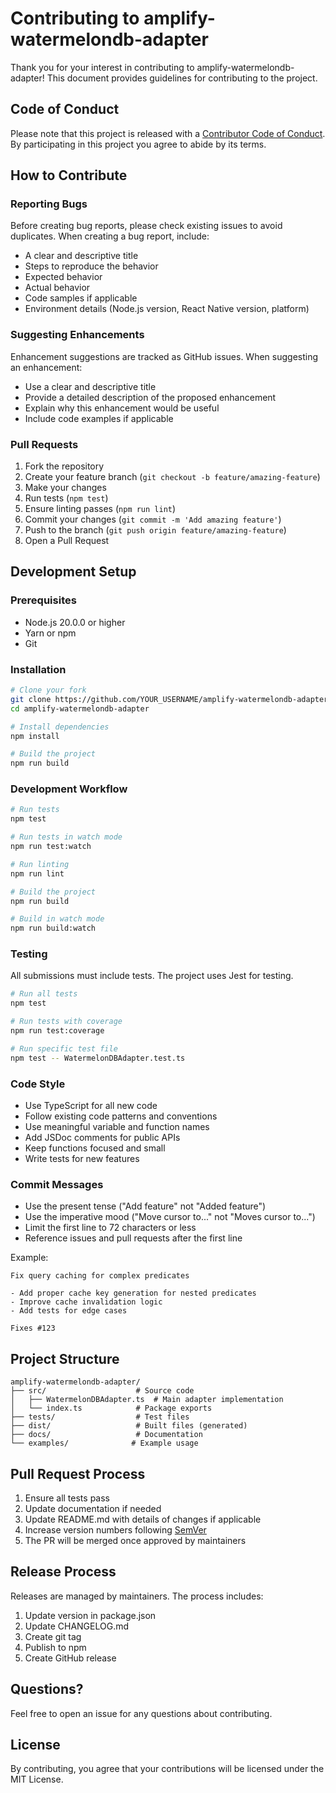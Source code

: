 # Contributing to amplify-watermelondb-adapter

Thank you for your interest in contributing to amplify-watermelondb-adapter! This document provides guidelines for contributing to the project.

## Code of Conduct

Please note that this project is released with a [Contributor Code of Conduct](CODE_OF_CONDUCT.md). By participating in this project you agree to abide by its terms.

## How to Contribute

### Reporting Bugs

Before creating bug reports, please check existing issues to avoid duplicates. When creating a bug report, include:

- A clear and descriptive title
- Steps to reproduce the behavior
- Expected behavior
- Actual behavior
- Code samples if applicable
- Environment details (Node.js version, React Native version, platform)

### Suggesting Enhancements

Enhancement suggestions are tracked as GitHub issues. When suggesting an enhancement:

- Use a clear and descriptive title
- Provide a detailed description of the proposed enhancement
- Explain why this enhancement would be useful
- Include code examples if applicable

### Pull Requests

1. Fork the repository
2. Create your feature branch (`git checkout -b feature/amazing-feature`)
3. Make your changes
4. Run tests (`npm test`)
5. Ensure linting passes (`npm run lint`)
6. Commit your changes (`git commit -m 'Add amazing feature'`)
7. Push to the branch (`git push origin feature/amazing-feature`)
8. Open a Pull Request

## Development Setup

### Prerequisites

- Node.js 20.0.0 or higher
- Yarn or npm
- Git

### Installation

```bash
# Clone your fork
git clone https://github.com/YOUR_USERNAME/amplify-watermelondb-adapter.git
cd amplify-watermelondb-adapter

# Install dependencies
npm install

# Build the project
npm run build
```

### Development Workflow

```bash
# Run tests
npm test

# Run tests in watch mode
npm run test:watch

# Run linting
npm run lint

# Build the project
npm run build

# Build in watch mode
npm run build:watch
```

### Testing

All submissions must include tests. The project uses Jest for testing.

```bash
# Run all tests
npm test

# Run tests with coverage
npm run test:coverage

# Run specific test file
npm test -- WatermelonDBAdapter.test.ts
```

### Code Style

- Use TypeScript for all new code
- Follow existing code patterns and conventions
- Use meaningful variable and function names
- Add JSDoc comments for public APIs
- Keep functions focused and small
- Write tests for new features

### Commit Messages

- Use the present tense ("Add feature" not "Added feature")
- Use the imperative mood ("Move cursor to..." not "Moves cursor to...")
- Limit the first line to 72 characters or less
- Reference issues and pull requests after the first line

Example:
```
Fix query caching for complex predicates

- Add proper cache key generation for nested predicates
- Improve cache invalidation logic
- Add tests for edge cases

Fixes #123
```

## Project Structure

```
amplify-watermelondb-adapter/
├── src/                    # Source code
│   ├── WatermelonDBAdapter.ts  # Main adapter implementation
│   └── index.ts            # Package exports
├── tests/                  # Test files
├── dist/                   # Built files (generated)
├── docs/                   # Documentation
└── examples/              # Example usage
```

## Pull Request Process

1. Ensure all tests pass
2. Update documentation if needed
3. Update README.md with details of changes if applicable
4. Increase version numbers following [SemVer](https://semver.org/)
5. The PR will be merged once approved by maintainers

## Release Process

Releases are managed by maintainers. The process includes:

1. Update version in package.json
2. Update CHANGELOG.md
3. Create git tag
4. Publish to npm
5. Create GitHub release

## Questions?

Feel free to open an issue for any questions about contributing.

## License

By contributing, you agree that your contributions will be licensed under the MIT License.